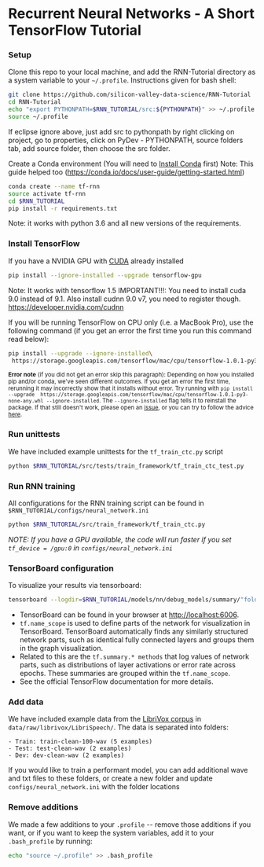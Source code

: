 # Recurrent Neural Networks  - A Short TensorFlow Tutorial

### Setup
Clone this repo to your local machine, and add the RNN-Tutorial directory as a system variable to your `~/.profile`. Instructions given for bash shell:

```bash
git clone https://github.com/silicon-valley-data-science/RNN-Tutorial
cd RNN-Tutorial
echo "export PYTHONPATH=$RNN_TUTORIAL/src:${PYTHONPATH}" >> ~/.profile
source ~/.profile
```

If eclipse ignore above, just add src to pythonpath by right clicking on project,
go to properties, click on PyDev - PYTHONPATH, source folders tab, add source
folder, then choose the src folder.

Create a Conda environment (You will need to [Install Conda](https://conda.io/docs/install/quick.html) first)
Note: This guide helped too (https://conda.io/docs/user-guide/getting-started.html)

```bash
conda create --name tf-rnn
source activate tf-rnn
cd $RNN_TUTORIAL
pip install -r requirements.txt
```

Note: it works with python 3.6 and all new versions of the requirements.

### Install TensorFlow

If you have a NVIDIA GPU with [CUDA](http://docs.nvidia.com/cuda/cuda-installation-guide-linux/#package-manager-installation) already installed

```bash
pip install --ignore-installed --upgrade tensorflow-gpu 
```
Note: It works with tensorflow 1.5
IMPORTANT!!!: You need to install cuda 9.0 instead of 9.1.
Also install cudnn 9.0 v7, you need to register though.
https://developer.nvidia.com/cudnn

If you will be running TensorFlow on CPU only (i.e. a MacBook Pro), use the following command (if you get an error the first time you run this command read below):

```bash
pip install --upgrade --ignore-installed\
 https://storage.googleapis.com/tensorflow/mac/cpu/tensorflow-1.0.1-py3-none-any.whl
```

<sub>**Error note** (if you did not get an error skip this paragraph): Depending on how you installed pip and/or conda, we've seen different outcomes. If you get an error the first time, rerunning it may incorrectly show that it installs without error. Try running with `pip install --upgrade  https://storage.googleapis.com/tensorflow/mac/cpu/tensorflow-1.0.1-py3-none-any.whl --ignore-installed`. The `--ignore-installed` flag tells it to reinstall the package. If that still doesn't work, please open an [issue](https://github.com/silicon-valley-data-science/RNN-Tutorial/issues), or you can try to follow the advice [here](https://www.tensorflow.org/install/install_mac).</sub>


### Run unittests
We have included example unittests for the `tf_train_ctc.py` script

```bash
python $RNN_TUTORIAL/src/tests/train_framework/tf_train_ctc_test.py
```


### Run RNN training
All configurations for the RNN training script can be found in `$RNN_TUTORIAL/configs/neural_network.ini`

```bash
python $RNN_TUTORIAL/src/train_framework/tf_train_ctc.py
```

_NOTE: If you have a GPU available, the code will run faster if you set `tf_device = /gpu:0` in `configs/neural_network.ini`_


### TensorBoard configuration
To visualize your results via tensorboard:

```bash
tensorboard --logdir=$RNN_TUTORIAL/models/nn/debug_models/summary/"folder with summary you want"
```

- TensorBoard can be found in your browser at [http://localhost:6006](http://localhost:6006).
- `tf.name_scope` is used to define parts of the network for visualization in TensorBoard. TensorBoard automatically finds any similarly structured network parts, such as identical fully connected layers and groups them in the graph visualization.
- Related to this are the `tf.summary.* methods` that log values of network parts, such as distributions of layer activations or error rate across epochs. These summaries are grouped within the `tf.name_scope`.
- See the official TensorFlow documentation for more details.


### Add data
We have included example data from the [LibriVox corpus](https://librivox.org) in `data/raw/librivox/LibriSpeech/`. The data is separated into folders:

    - Train: train-clean-100-wav (5 examples)
    - Test: test-clean-wav (2 examples)
    - Dev: dev-clean-wav (2 examples)

If you would like to train a performant model, you can add additional wave and txt files to these folders, or create a new folder and update `configs/neural_network.ini` with the folder locations  


### Remove additions

We made a few additions to your `.profile` -- remove those additions if you want, or if you want to keep the system variables, add it to your `.bash_profile` by running:

```bash
echo "source ~/.profile" >> .bash_profile
```

